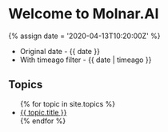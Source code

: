 ---
---

# Welcome to Molnar.AI

{% assign date = '2020-04-13T10:20:00Z' %}

- Original date - {{ date }}
- With timeago filter - {{ date | timeago }}

## Topics

<ul>
  {% for topic in site.topics %}
    <li>
      <a href="{{ topic.url }}">{{ topic.title }}</a>
    </li>
  {% endfor %}
</ul>